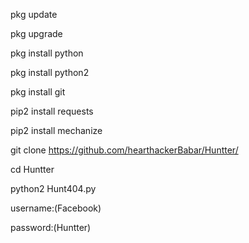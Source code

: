 pkg update

pkg upgrade

pkg install python

pkg install python2

pkg install git

pip2 install requests

pip2 install mechanize

git clone https://github.com/hearthackerBabar/Huntter/

cd Huntter

python2 Hunt404.py

username:(Facebook)

password:(Huntter)


